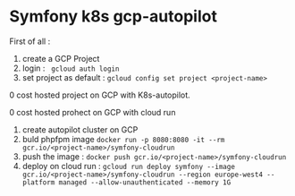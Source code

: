 # Symfony k8s gcp-autopilot

First of all :

1) create a GCP Project
2) login : ` gcloud auth login`
3) set project as default : `gcloud config set project <project-name>`  


0 cost hosted project on GCP with K8s-autopilot.





0 cost hosted prohect on GCP with cloud run

1) create autopilot cluster on GCP
2) buld phpfpm image `docker run -p 8080:8080 -it --rm gcr.io/<project-name>/symfony-cloudrun`
3) push the image : `docker push gcr.io/<project-name>/symfony-cloudrun`
4) deploy on cloud run : `gcloud run deploy symfony --image gcr.io/<project-name>/symfony-cloudrun --region europe-west4 --platform managed --allow-unauthenticated --memory 1G`


